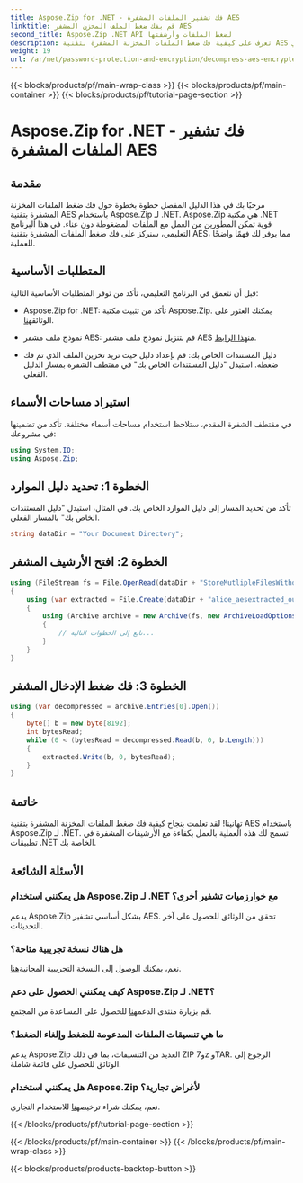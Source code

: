 ```yaml
---
title: Aspose.Zip for .NET - فك تشفير الملفات المشفرة AES
linktitle: قم بفك ضغط الملف المخزن المشفر AES
second_title: Aspose.Zip .NET API لضغط الملفات وأرشفتها
description: تعرف على كيفية فك ضغط الملفات المخزنة المشفرة بتقنية AES في Aspose.Zip لـ .NET باستخدام هذا الدليل الشامل خطوة بخطوة. عزز مهاراتك في تطوير .NET اليوم!
weight: 19
url: /ar/net/password-protection-and-encryption/decompress-aes-encrypted-stored-file/
---
```


{{< blocks/products/pf/main-wrap-class >}}
{{< blocks/products/pf/main-container >}}
{{< blocks/products/pf/tutorial-page-section >}}

# Aspose.Zip for .NET - فك تشفير الملفات المشفرة AES


## مقدمة

مرحبًا بك في هذا الدليل المفصل خطوة بخطوة حول فك ضغط الملفات المخزنة المشفرة بتقنية AES باستخدام Aspose.Zip لـ .NET. Aspose.Zip هي مكتبة .NET قوية تمكن المطورين من العمل مع الملفات المضغوطة دون عناء. في هذا البرنامج التعليمي، سنركز على فك ضغط الملفات المشفرة بتقنية AES، مما يوفر لك فهمًا واضحًا للعملية.

## المتطلبات الأساسية

قبل أن نتعمق في البرنامج التعليمي، تأكد من توفر المتطلبات الأساسية التالية:

-  Aspose.Zip for .NET: تأكد من تثبيت مكتبة Aspose.Zip. يمكنك العثور على الوثائق[هنا](https://reference.aspose.com/zip/net/).

-  نموذج ملف مشفر AES: قم بتنزيل نموذج ملف مشفر AES من[هذا الرابط](https://releases.aspose.com/zip/net/).

- دليل المستندات الخاص بك: قم بإعداد دليل حيث تريد تخزين الملف الذي تم فك ضغطه. استبدل "دليل المستندات الخاص بك" في مقتطف الشفرة بمسار الدليل الفعلي.

## استيراد مساحات الأسماء

في مقتطف الشفرة المقدم، ستلاحظ استخدام مساحات أسماء مختلفة. تأكد من تضمينها في مشروعك:

```csharp
using System.IO;
using Aspose.Zip;
```

## الخطوة 1: تحديد دليل الموارد

تأكد من تحديد المسار إلى دليل الموارد الخاص بك. في المثال، استبدل "دليل المستندات الخاص بك" بالمسار الفعلي.

```csharp
string dataDir = "Your Document Directory";
```

## الخطوة 2: افتح الأرشيف المشفر

```csharp
using (FileStream fs = File.OpenRead(dataDir + "StoreMutlipleFilesWithoutCompressionWithPassword_out.zip"))
{
    using (var extracted = File.Create(dataDir + "alice_aesextracted_out.txt"))
    {
        using (Archive archive = new Archive(fs, new ArchiveLoadOptions() { DecryptionPassword = "p@s$" }))
        {
            // تابع إلى الخطوات التالية...
        }
    }
}
```

## الخطوة 3: فك ضغط الإدخال المشفر

```csharp
using (var decompressed = archive.Entries[0].Open())
{
    byte[] b = new byte[8192];
    int bytesRead;
    while (0 < (bytesRead = decompressed.Read(b, 0, b.Length)))
    {
        extracted.Write(b, 0, bytesRead);
    }
}
```

## خاتمة

تهانينا! لقد تعلمت بنجاح كيفية فك ضغط الملفات المخزنة المشفرة بتقنية AES باستخدام Aspose.Zip لـ .NET. تسمح لك هذه العملية بالعمل بكفاءة مع الأرشيفات المشفرة في تطبيقات .NET الخاصة بك.

## الأسئلة الشائعة

### هل يمكنني استخدام Aspose.Zip لـ .NET مع خوارزميات تشفير أخرى؟
يدعم Aspose.Zip بشكل أساسي تشفير AES. تحقق من الوثائق للحصول على آخر التحديثات.

### هل هناك نسخة تجريبية متاحة؟
 نعم، يمكنك الوصول إلى النسخة التجريبية المجانية[هنا](https://releases.aspose.com/).

### كيف يمكنني الحصول على دعم Aspose.Zip لـ .NET؟
 قم بزيارة منتدى الدعم[هنا](https://forum.aspose.com/c/zip/37) للحصول على المساعدة من المجتمع.

### ما هي تنسيقات الملفات المدعومة للضغط وإلغاء الضغط؟
يدعم Aspose.Zip العديد من التنسيقات، بما في ذلك ZIP و7z وTAR. الرجوع إلى الوثائق للحصول على قائمة شاملة.

### هل يمكنني استخدام Aspose.Zip لأغراض تجارية؟
 نعم، يمكنك شراء ترخيص[هنا](https://purchase.aspose.com/buy) للاستخدام التجاري.


{{< /blocks/products/pf/tutorial-page-section >}}

{{< /blocks/products/pf/main-container >}}
{{< /blocks/products/pf/main-wrap-class >}}

{{< blocks/products/products-backtop-button >}}
